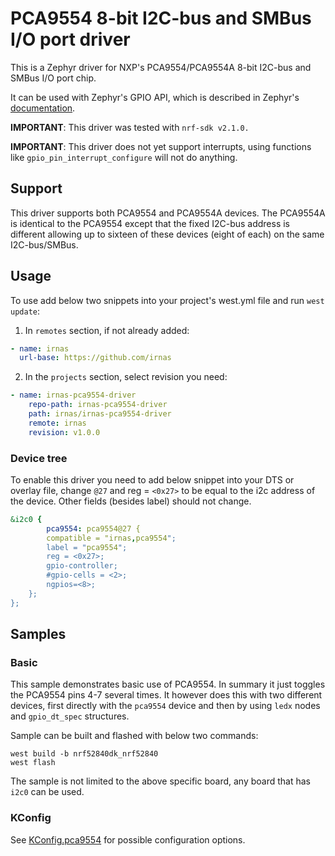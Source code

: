 # PCA9554 8-bit I2C-bus and SMBus I/O port driver

This is a Zephyr driver for NXP's PCA9554/PCA9554A 8-bit I2C-bus and SMBus I/O
port chip.

It can be used with Zephyr's GPIO API, which is described in Zephyr's
[documentation](https://docs.zephyrproject.org/latest/hardware/peripherals/gpio.html).

**IMPORTANT**: This driver was tested with `nrf-sdk v2.1.0.`

**IMPORTANT**: This driver does not yet support interrupts, using functions like
`gpio_pin_interrupt_configure` will not do anything.

## Support

This driver supports both PCA9554 and PCA9554A devices. The PCA9554A is
identical to the PCA9554 except that the fixed I2C-bus address is different
allowing up to sixteen of these devices (eight of each) on the same
I2C-bus/SMBus.

## Usage

To use add below two snippets into your project's west.yml file and run
`west update`:

1. In `remotes` section, if not already added:

```yaml
- name: irnas
  url-base: https://github.com/irnas
```

2. In the `projects` section, select revision you need:

```yaml
- name: irnas-pca9554-driver
    repo-path: irnas-pca9554-driver
    path: irnas/irnas-pca9554-driver
    remote: irnas
    revision: v1.0.0
```

### Device tree

To enable this driver you need to add below snippet into your DTS or overlay
file, change `@27` and reg = `<0x27>` to be equal to the i2c address of the
device. Other fields (besides label) should not change.

```yaml
&i2c0 {
        pca9554: pca9554@27 {
        compatible = "irnas,pca9554";
        label = "pca9554";
        reg = <0x27>;
        gpio-controller;
        #gpio-cells = <2>;
        ngpios=<8>;
    };
};
```

## Samples

### Basic

This sample demonstrates basic use of PCA9554. In summary it just toggles the
PCA9554 pins 4-7 several times. It however does this with two different devices,
first directly with the `pca9554` device and then by using `ledx` nodes and
`gpio_dt_spec` structures.

Sample can be built and flashed with below two commands:

```shell
west build -b nrf52840dk_nrf52840
west flash
```

The sample is not limited to the above specific board, any board that has `i2c0`
can be used.

### KConfig

See [KConfig.pca9554](./drivers/gpio/Kconfig.pca9554) for possible configuration
options.
